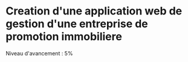 # Creation d'une application web de gestion d'une entreprise de promotion immobiliere

Niveau d'avancement : 5%